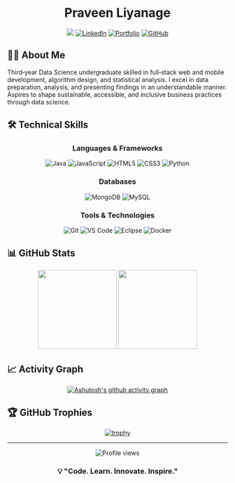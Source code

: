 <div align="center">
  
# Praveen Liyanage

<!--[![Typing SVG](https://readme-typing-svg.herokuapp.com?font=Fira+Code&weight=600&size=28&duration=3000&pause=1000&color=0366D6&center=true&vCenter=true&width=600&lines=Data+Enthusiast;Information+Technology+Student;Software+Developer;Problem+Solver)](https://git.io/typing-svg)-->

[<img src="https://img.shields.io/badge/Gmail-lnipuna20%40gmail.com-D14836?style=for-the-badge&logo=gmail&logoColor=white" />](mailto:lnipuna20@gmail.com)
[![LinkedIn](https://img.shields.io/badge/LinkedIn-Connect-0077B5?style=for-the-badge&logo=linkedin&logoColor=white)](https://www.linkedin.com/public-profile/settings?lipi=urn%3Ali%3Apage%3Ad_flagship3_profile_self_edit_contact-info%3BynTj6tGWRG6HzdGuy7yE8g%3D%3D)
[![Portfolio](https://img.shields.io/badge/Portfolio-Visit-4285F4?style=for-the-badge&logo=google-chrome&logoColor=white)](https://praveenliyanage.vercel.app)
[![GitHub](https://img.shields.io/badge/GitHub-Follow-181717?style=for-the-badge&logo=github&logoColor=white)](https://github.com/NPraveenLiyanage)

</div>

## 👨‍💻 About Me

Third‑year Data Science undergraduate skilled in full‑stack web and mobile development, algorithm design, and statistical analysis. I excel in data preparation, analysis, and presenting findings in an understandable manner. Aspires to shape sustainable, accessible, and inclusive business practices through data science.

## 🛠️ Technical Skills

<div align="center">

### Languages & Frameworks

![Java](https://img.shields.io/badge/Java-007396?style=for-the-badge&logo=java&logoColor=white)
![JavaScript](https://img.shields.io/badge/JavaScript-F7DF1E?style=for-the-badge&logo=javascript&logoColor=black)
![HTML5](https://img.shields.io/badge/HTML5-E34F26?style=for-the-badge&logo=html5&logoColor=white)
![CSS3](https://img.shields.io/badge/CSS3-1572B6?style=for-the-badge&logo=css3&logoColor=white)
![Python](https://img.shields.io/badge/Python-3776AB?style=for-the-badge&logo=python&logoColor=white)

### Databases

![MongoDB](https://img.shields.io/badge/MongoDB-47A248?style=for-the-badge&logo=mongodb&logoColor=white)
![MySQL](https://img.shields.io/badge/MySQL-4479A1?style=for-the-badge&logo=mysql&logoColor=white)

### Tools & Technologies

![Git](https://img.shields.io/badge/Git-F05032?style=for-the-badge&logo=git&logoColor=white)
![VS Code](https://img.shields.io/badge/VS_Code-007ACC?style=for-the-badge&logo=visual-studio-code&logoColor=white)
![Eclipse](https://img.shields.io/badge/Eclipse-2C2255?style=for-the-badge&logo=eclipse&logoColor=white)
![Docker](https://img.shields.io/badge/Docker-2496ED?style=for-the-badge&logo=docker&logoColor=white)

</div>

## 📊 GitHub Stats

<div align="center">
  <img height="180em" src="https://github-readme-stats.vercel.app/api?username=NPraveenLiyanage&show_icons=true&theme=tokyonight&count_private=true&hide_border=true" />
  <img height="180em" src="https://github-readme-stats.vercel.app/api/top-langs/?username=NPraveenLiyanage&layout=compact&theme=tokyonight&hide_border=true" />
</div>

## 📈 Activity Graph

<div align="center">
  
  [![Ashutosh's github activity graph](https://github-readme-activity-graph.vercel.app/graph?username=NPraveenLiyanage&theme=tokyo-night&hide_border=true)](https://github.com/ashutosh00710/github-readme-activity-graph)
  
</div>

## 🏆 GitHub Trophies

<div align="center">
  
  [![trophy](https://github-profile-trophy.vercel.app/?username=NPraveenLiyanage&theme=tokyonight&no-frame=true&column=7)](https://github.com/ryo-ma/github-profile-trophy)
  
</div>

---

<div align="center">
  <img src="https://komarev.com/ghpvc/?username=NPraveenLiyanage&color=blue&style=flat-square&label=Profile+Views" alt="Profile views" />
</div>

<div align="center">
  
  ### 💡 "Code. Learn. Innovate. Inspire."
  
</div>
